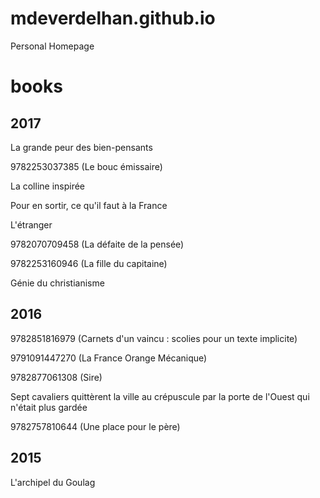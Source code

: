 # mdeverdelhan.github.io
Personal Homepage

# books

## 2017

La grande peur des bien-pensants

9782253037385 (Le bouc émissaire)

La colline inspirée

Pour en sortir, ce qu'il faut à la France

L'étranger

9782070709458 (La défaite de la pensée)

9782253160946 (La fille du capitaine)

Génie du christianisme

## 2016

9782851816979 (Carnets d'un vaincu : scolies pour un texte implicite)

9791091447270 (La France Orange Mécanique)

9782877061308 (Sire)

Sept cavaliers quittèrent la ville au crépuscule par la porte de l'Ouest qui n'était plus gardée

9782757810644 (Une place pour le père)

## 2015

L'archipel du Goulag

